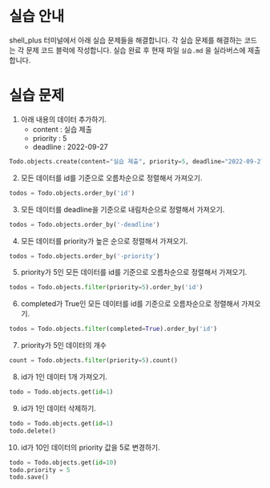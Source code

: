 # 실습 안내

shell_plus 터미널에서 아래 실습 문제들을 해결합니다.
각 실습 문제를 해결하는 코드는 각 문제 코드 블럭에 작성합니다.
실습 완료 후 현재 파일 `실습.md` 을 실라버스에 제출합니다.

# 실습 문제

1. 아래 내용의 데이터 추가하기.
   - content : 실습 제출
   - priority : 5
   - deadline : 2022-09-27

```py
Todo.objects.create(content="실습 제출", priority=5, deadline="2022-09-27")
```

2. 모든 데이터를 id를 기준으로 오름차순으로 정렬해서 가져오기.

```py
todos = Todo.objects.order_by('id')
```

3. 모든 데이터를 deadline을 기준으로 내림차순으로 정렬해서 가져오기.

```py
todos = Todo.objects.order_by('-deadline')
```

4. 모든 데이터를 priority가 높은 순으로 정렬해서 가져오기.

```py
todos = Todo.objects.order_by('-priority')
```

5. priority가 5인 모든 데이터를 id를 기준으로 오름차순으로 정렬해서 가져오기.

```py
todos = Todo.objects.filter(priority=5).order_by('id')
```

6. completed가 True인 모든 데이터를 id를 기준으로 오름차순으로 정렬해서 가져오기.

```py
todos = Todo.objects.filter(completed=True).order_by('id')
```

7. priority가 5인 데이터의 개수

```py
count = Todo.objects.filter(priority=5).count()
```

8. id가 1인 데이터 1개 가져오기.

```py
todo = Todo.objects.get(id=1)
```

9. id가 1인 데이터 삭제하기.

```py
todo = Todo.objects.get(id=1)
todo.delete()
```

10. id가 10인 데이터의 priority 값을 5로 변경하기.

```py
todo = Todo.objects.get(id=10)
todo.priority = 5
todo.save()
```
